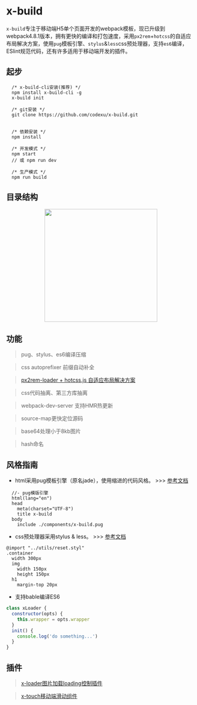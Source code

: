 # x-build

`x-build`专注于移动端H5单个页面开发的webpack模板，现已升级到webpack4.8.1版本，拥有更快的编译和打包速度，采用`px2rem`+`hotcss`的自适应布局解决方案，使用`pug`模板引擎、`stylus`&`less`css预处理器，支持`es6`编译，ESlint规范代码，还有许多适用于移动端开发的插件。


## 起步

```
  /* x-build-cli安装(推荐) */
  npm install x-build-cli -g
  x-build init
```

```
  /* git安装 */
  git clone https://github.com/codexu/x-build.git
  
```

```
  /* 依赖安装 */
  npm install

  /* 开发模式 */
  npm start
  // 或 npm run dev
  
  /* 生产模式 */
  npm run build
```

## 目录结构

<p align="center">
  <img width="300" src="https://github.com/codexu/_images/blob/master/x-bulid/directory.png?raw=true">
</p>

## 功能

> pug、stylus、es6编译压缩

> css autoprefixer 前缀自动补全

> [px2rem-loader + hotcss.js 自适应布局解决方案](https://github.com/codexu/Issues/issues/11)

> css代码抽离、第三方库抽离

> webpack-dev-server 支持HMR热更新

> source-map更快定位源码

> base64处理小于8kb图片

> hash命名

## 风格指南

- html采用pug模板引擎（原名jade），使用缩进的代码风格。 >>> [参考文档](https://pug.bootcss.com/api/getting-started.html)

```pug
  //- pug模版引擎
  html(lang="en")
  head
    meta(charset="UTF-8")
    title x-build
  body
    include ./components/x-build.pug
```

- css预处理器采用stylus & less。 >>> [参考文档](http://stylus-lang.com/)

```stylus
@import "../utils/reset.styl"
.container
  width 300px
  img
    width 150px
    height 150px
  h1
    margin-top 20px
```

- 支持bable编译ES6

```javascript
class xLoader {
  constructor(opts) {
    this.wrapper = opts.wrapper
  }
  init() {
    console.log('do something...')
  }
}
```

## 插件

> [x-loader图片加载loading控制插件](https://github.com/codexu/Issues/issues/12)

> [x-touch移动端滑动组件](https://github.com/codexu/x-touch)
